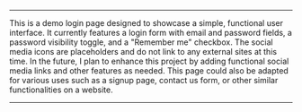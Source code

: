 
<hr>
This is a demo login page designed to showcase a simple, functional user interface. It currently features a login form with email and password fields, a password visibility toggle, and a "Remember me" checkbox. The social media icons are placeholders and do not link to any external sites at this time.
In the future, I plan to enhance this project by adding functional social media links and other features as needed. This page could also be adapted for various uses such as a signup page, contact us form, or other similar functionalities on a website.

<hr>
